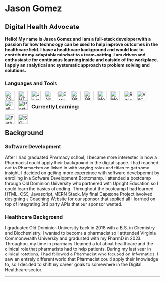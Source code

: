 # Jason Gomez

## Digital Health Advocate  
  
#### Hello! My name is Jason Gomez and I am a full-stack developer with a passion for how technology can be used to help improve outcomes in the healthcare field. I have a healthcare background and would love to contribute my adaptable mindset to a team-setting. I am driven and enthusiastic for continuous learning inside and outside of the workplace. I apply an analytical and systematic approach to problem solving and solutions.

### Languages and Tools
<img align="left" alt="CSS3" width="30px" style="padding-right:10px;" src="https://cdn.jsdelivr.net/gh/devicons/devicon@latest/icons/css3/css3-original.svg" />
<img align="left" alt="HTML" width="30px" style="padding-right:10px;" src="https://cdn.jsdelivr.net/gh/devicons/devicon/icons/html5/html5-plain.svg" />
<img align="left" alt="JavaScript" width="30px" style="padding-right:10px;" src="https://cdn.jsdelivr.net/gh/devicons/devicon/icons/javascript/javascript-plain.svg" />
<img align="left" alt="NodeJS" width="30px" style="padding-right:10px;" src="https://cdn.jsdelivr.net/gh/devicons/devicon/icons/nodejs/nodejs-original.svg" />
<img align="left" alt="Express" width="30px" style="padding-right:10px;" src="https://cdn.jsdelivr.net/gh/devicons/devicon@latest/icons/express/express-original-wordmark.svg" />
<img align="left" alt="Git" width="30px" style="padding-right:10px;" src="https://cdn.jsdelivr.net/gh/devicons/devicon/icons/git/git-original.svg" />
<img align="left" alt="GitHub" width="30px" style="padding-right:10px;" src="https://cdn.jsdelivr.net/gh/devicons/devicon/icons/github/github-original.svg" />
<img align="left" alt="MongoDB" width="30px" style="padding-right:10px;" src="https://cdn.jsdelivr.net/gh/devicons/devicon@latest/icons/mongodb/mongodb-original-wordmark.svg" />
<img align="left" alt="Mongoose" width="30px" style="padding-right:10px;" src="https://cdn.jsdelivr.net/gh/devicons/devicon@latest/icons/mongoose/mongoose-original-wordmark.svg"  />
<img align="left" alt="React" width="30px" style="padding-right:10px;" src="https://cdn.jsdelivr.net/gh/devicons/devicon/icons/react/react-original.svg" />
<img align="left" alt="VSCode" width="30px" style="padding-right:10px;" src="https://cdn.jsdelivr.net/gh/devicons/devicon@latest/icons/vscode/vscode-original.svg"  />
<img align="left" alt="TailWindCSS" width="30px" style="padding-right:10px;" src="https://cdn.jsdelivr.net/gh/devicons/devicon@latest/icons/tailwindcss/tailwindcss-original.svg" />
<img align="left" alt="Postman" width="30px" style="padding-right:10px;" src="https://cdn.jsdelivr.net/gh/devicons/devicon@latest/icons/postman/postman-original.svg" />
<br />

### Currently Learning: 
<img align="left" alt="Python" width="30px" style="padding-right:10px;" src="https://cdn.jsdelivr.net/gh/devicons/devicon/icons/python/python-plain.svg" />
<img align="left" alt="SQL" width="30px" style="padding-right:10px;" src="https://cdn.jsdelivr.net/gh/devicons/devicon@latest/icons/mysql/mysql-plain-wordmark.svg" />  
<br />  


## Background

### Software Development  
After I had graduated Pharmacy school, I became more interested in how a Pharmacist could apply their background in the digital space. I had reached out to Pharmacists on linked in with varying roles and titles to get some insight. I decided on getting more expereince with software developemnt by enrolling in a Sofware Development Bootcmamp. I attended a bootcamp through Old Dominion University who partnered with Upright Education so I could learn the basics of coding. Throughout the bootcamp I had learned HTML, CSS, Javascript, MERN Stack. My final Capstone Project involved designing a Coaching Website for our sponsor that applied all I learned on top of integrating 3rd party APIs that our sponsor wanted.

### Healthcare Background  
I graduated Old Dominion University back in 2018 with a B.S. in Chemistry and Biochemistry. I wanted to become a pharmacist so I atttended Virginia Commonwealth University and graduated with my PharmD in 2023. Throughout my time in pharmacy I learned a lot about healthcare and the clinical role that pharmacists had to help patients. During my last year in clinical rotations, I had followed a Pharmacist who focused on Informatics. I saw an entirely different world that Pharmacist could apply their knowledge to, so I decided to shift my career goals to somewhere in the Digital Healthcare sector.

---

<!--
**jagome05/jagome05** is a ✨ _special_ ✨ repository because its `README.md` (this file) appears on your GitHub profile.

Here are some ideas to get you started:

- 🔭 I’m currently working on ...
- 🌱 I’m currently learning ...
- 👯 I’m looking to collaborate on ...
- 🤔 I’m looking for help with ...
- 💬 Ask me about ...
- 📫 How to reach me: ...
- 😄 Pronouns: ...
- ⚡ Fun fact: ...
-->
